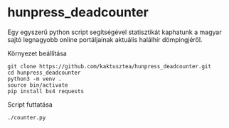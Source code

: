 # hunpress_deadcounter
Egy egyszerű python script segítségével statisztikát kaphatunk a magyar sajtó legnagyobb online portáljainak aktuális halálhír dömpingjéről.

Környezet beállítása
```
git clone https://github.com/kaktusztea/hunpress_deadcounter.git
cd hunpress_deadcounter
python3 -m venv .
source bin/activate
pip install bs4 requests
```

Script futtatása
```
./counter.py
```
